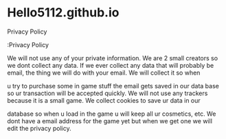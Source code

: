 # Hello5112.github.io
Privacy Policy






:Privacy Policy

We will not use any of your private information. We are 2 small creators so we dont collect any data. If we ever collect any data that will probably be email, the thing we will do with your email. We will collect it so when 

u try to purchase some in game stuff the email gets saved in our data base so ur transaction will be accepted quickly. We will not use any trackers because it is a small game. We collect cookies to save ur data in our   

database so when u load in the game u will keep all ur cosmetics, etc. We dont have a email address for the game yet but when we get one we will edit the privacy policy.
